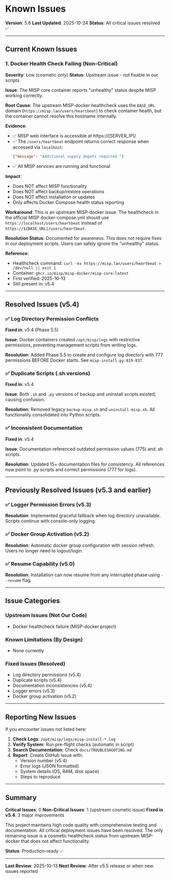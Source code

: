 # Known Issues

**Version**: 5.6
**Last Updated**: 2025-10-24
**Status**: All critical issues resolved ✅

---

## Current Known Issues

### 1. Docker Health Check Failing (Non-Critical)

**Severity**: Low (cosmetic only)
**Status**: Upstream issue - not fixable in our scripts

**Issue**: The MISP core container reports "unhealthy" status despite MISP working correctly.

**Root Cause**: The upstream MISP-docker healthcheck uses the `BASE_URL` domain (`https://misp.lan/users/heartbeat`) to check container health, but the container cannot resolve this hostname internally.

**Evidence**:
- ✅ MISP web interface is accessible at https://[SERVER_IP]/
- ✅ The `/users/heartbeat` endpoint returns correct response when accessed via `localhost`:
  ```json
  {"message": "Additional supply depots required."}
  ```
- ✅ All MISP services are running and functional

**Impact**:
- Does NOT affect MISP functionality
- Does NOT affect backup/restore operations
- Does NOT affect installation or updates
- Only affects Docker Compose health status reporting

**Workaround**: This is an upstream MISP-docker issue. The healthcheck in the official MISP docker-compose.yml should use `https://localhost/users/heartbeat` instead of `https://${BASE_URL}/users/heartbeat`.

**Resolution Status**: Documented for awareness. This does not require fixes in our deployment scripts. Users can safely ignore the "unhealthy" status.

**Reference**:
- Healthcheck command: `curl -ks https://misp.lan/users/heartbeat > /dev/null || exit 1`
- Container: `ghcr.io/misp/misp-docker/misp-core:latest`
- First verified: 2025-10-13
- Still present in: v5.4

---

## Resolved Issues (v5.4)

### ✅ Log Directory Permission Conflicts
**Fixed in**: v5.4 (Phase 5.5)

**Issue**: Docker containers created `/opt/misp/logs` with restrictive permissions, preventing management scripts from writing logs.

**Resolution**: Added Phase 5.5 to create and configure log directory with 777 permissions BEFORE Docker starts. See `misp-install.py:819-837`.

### ✅ Duplicate Scripts (.sh versions)
**Fixed in**: v5.4

**Issue**: Both `.sh` and `.py` versions of backup and uninstall scripts existed, causing confusion.

**Resolution**: Removed legacy `backup-misp.sh` and `uninstall-misp.sh`. All functionality consolidated into Python scripts.

### ✅ Inconsistent Documentation
**Fixed in**: v5.4

**Issue**: Documentation referenced outdated permission values (775) and .sh scripts.

**Resolution**: Updated 15+ documentation files for consistency. All references now point to .py scripts and correct permissions (777 for logs).

---

## Previously Resolved Issues (v5.3 and earlier)

### ✅ Logger Permission Errors (v5.3)
**Resolution**: Implemented graceful fallback when log directory unavailable. Scripts continue with console-only logging.

### ✅ Docker Group Activation (v5.2)
**Resolution**: Automatic docker group configuration with session refresh. Users no longer need to logout/login.

### ✅ Resume Capability (v5.0)
**Resolution**: Installation can now resume from any interrupted phase using `--resume` flag.

---

## Issue Categories

### Upstream Issues (Not Our Code)
- Docker healthcheck failure (MISP-docker project)

### Known Limitations (By Design)
- None currently

### Fixed Issues (Resolved)
- Log directory permissions (v5.4)
- Duplicate scripts (v5.4)
- Documentation inconsistencies (v5.4)
- Logger errors (v5.3)
- Docker group activation (v5.2)

---

## Reporting New Issues

If you encounter issues not listed here:

1. **Check Logs**: `/opt/misp/logs/misp-install-*.log`
2. **Verify System**: Run pre-flight checks (automatic in script)
3. **Search Documentation**: Check `docs/TROUBLESHOOTING.md`
4. **Report**: Create GitHub issue with:
   - Version number (v5.4)
   - Error logs (JSON formatted)
   - System details (OS, RAM, disk space)
   - Steps to reproduce

---

## Summary

**Critical Issues**: 0
**Non-Critical Issues**: 1 (upstream cosmetic issue)
**Fixed in v5.4**: 3 major improvements

This project maintains high code quality with comprehensive testing and documentation. All critical deployment issues have been resolved. The only remaining issue is a cosmetic healthcheck status from upstream MISP-docker that does not affect functionality.

**Status**: Production-ready ✅

---

**Last Review**: 2025-10-13
**Next Review**: After v5.5 release or when new issues reported
